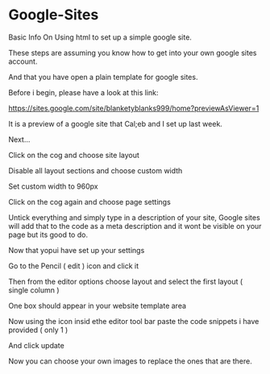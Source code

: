 Google-Sites
============

Basic Info On Using html to set up a simple google site.

These steps are assuming you know how to get into your own google sites account.

And that you have open a plain template for google sites.

Before i begin, please have a look at this link:

https://sites.google.com/site/blanketyblanks999/home?previewAsViewer=1

It is a preview of a google site that Cal;eb and I set up last week.

Next...

Click on the cog and choose site layout

Disable all layout sections and choose custom width 

Set custom width to 960px

Click on the cog again and choose page settings

Untick everything and simply type in a description of your site,
Google sites will add that to the code as a meta description and it wont be visible on your page but its good to do.

Now that yopui have set up your settings

Go to the Pencil ( edit ) icon and click it

Then from the editor options choose layout and select the first layout ( single column )

One box should appear in your website template area

Now using the <HTML> icon insid ethe editor tool bar paste the code snippets i have provided ( only 1 )

And click update

Now you can choose your own images to replace the ones that are there.





